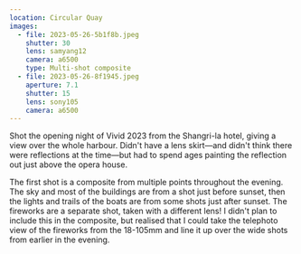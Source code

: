 ```yaml
---
location: Circular Quay
images:
  - file: 2023-05-26-5b1f8b.jpeg
    shutter: 30
    lens: samyang12
    camera: a6500
    type: Multi-shot composite
  - file: 2023-05-26-8f1945.jpeg
    aperture: 7.1
    shutter: 15
    lens: sony105
    camera: a6500
---
```


Shot the opening night of Vivid 2023 from the Shangri-la hotel, giving a view over the whole harbour. Didn't have a lens skirt—and didn't think there were reflections at the time—but had to spend ages painting the reflection out just above the opera house.

The first shot is a composite from multiple points throughout the evening. The sky and most of the buildings are from a shot just before sunset, then the lights and trails of the boats are from some shots just after sunset. The fireworks are a separate shot, taken with a different lens! I didn't plan to include this in the composite, but realised that I could take the telephoto view of the fireworks from the 18-105mm and line it up over the wide shots from earlier in the evening.
